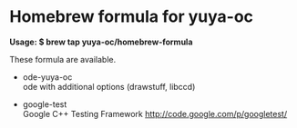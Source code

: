Homebrew formula for yuya-oc
====

**Usage: $ brew tap yuya-oc/homebrew-formula**

These formula are available.

* ode-yuya-oc  
ode with additional options (drawstuff, libccd)

* google-test  
Google C++ Testing Framework http://code.google.com/p/googletest/